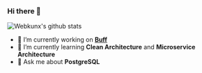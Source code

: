 ### Hi there 👋

![Webkunx's github stats](https://github-readme-stats.vercel.app/api?username=Webkunx&count_private=true&hide=prs,issues&show_icons=true&theme=tokyonight&include_all_commits=true)


- 🔭 I’m currently working on [**Buff**](https://buff.game)
- 🌱 I’m currently learning **Clean Architecture** and **Microservice Architecture**
- 💬 Ask me about **PostgreSQL**
